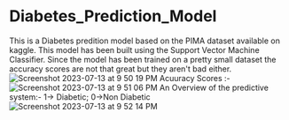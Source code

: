 # Diabetes_Prediction_Model
This is a Diabetes predition model based on the PIMA dataset available on kaggle.
This model has been built using the Support Vector Machine Classifier.
Since the model has been trained on a pretty small dataset the accuracy scores are not that great but they aren't bad either.
![Screenshot 2023-07-13 at 9 50 19 PM](https://github.com/bhattacharya-arka/Diabetes_Prediction_Model/assets/74709555/4971f267-8927-4997-b56d-84299829bd3b)
Acuuracy Scores :-
![Screenshot 2023-07-13 at 9 51 06 PM](https://github.com/bhattacharya-arka/Diabetes_Prediction_Model/assets/74709555/2768e568-e920-4547-85ea-454fa96cee34)
An Overview of the predictive system:- 1-> Diabetic; 0->Non Diabetic
![Screenshot 2023-07-13 at 9 52 14 PM](https://github.com/bhattacharya-arka/Diabetes_Prediction_Model/assets/74709555/7d4996ec-93fd-4c22-b859-cca76a33630e)
